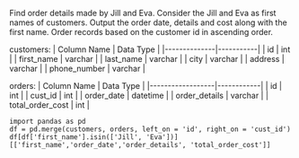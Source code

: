 Find order details made by Jill and Eva.
Consider the Jill and Eva as first names of customers.
Output the order date, details and cost along with the first name.
Order records based on the customer id in ascending order.

customers:
| Column Name  | Data Type |
|--------------|-----------|
| id           | int       |
| first_name   | varchar   |
| last_name    | varchar   |
| city         | varchar   |
| address      | varchar   |
| phone_number | varchar   |

orders:
| Column Name      | Data Type  |
|------------------|------------|
| id               | int        |
| cust_id          | int        |
| order_date       | datetime   |
| order_details    | varchar    |
| total_order_cost | int        |

```
import pandas as pd
df = pd.merge(customers, orders, left_on = 'id', right_on = 'cust_id')
df[df['first_name'].isin(['Jill', 'Eva'])][['first_name','order_date','order_details', 'total_order_cost']]
```
